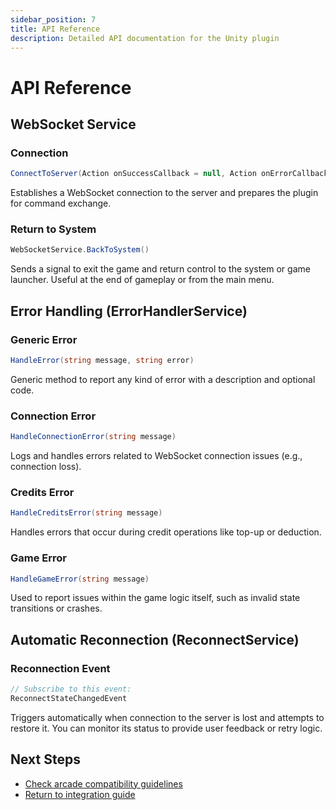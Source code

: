 ```yaml
---
sidebar_position: 7
title: API Reference
description: Detailed API documentation for the Unity plugin
---
```


# API Reference

## WebSocket Service

### Connection

```csharp
ConnectToServer(Action onSuccessCallback = null, Action onErrorCallback = null)
```

Establishes a WebSocket connection to the server and prepares the plugin for command exchange.

### Return to System

```csharp
WebSocketService.BackToSystem()
```

Sends a signal to exit the game and return control to the system or game launcher. Useful at the end of gameplay or from the main menu.

## Error Handling (ErrorHandlerService)

### Generic Error

```csharp
HandleError(string message, string error)
```

Generic method to report any kind of error with a description and optional code.

### Connection Error

```csharp
HandleConnectionError(string message)
```

Logs and handles errors related to WebSocket connection issues (e.g., connection loss).

### Credits Error

```csharp
HandleCreditsError(string message)
```

Handles errors that occur during credit operations like top-up or deduction.

### Game Error

```csharp
HandleGameError(string message)
```

Used to report issues within the game logic itself, such as invalid state transitions or crashes.

## Automatic Reconnection (ReconnectService)

### Reconnection Event

```csharp
// Subscribe to this event:
ReconnectStateChangedEvent
```

Triggers automatically when connection to the server is lost and attempts to restore it. You can monitor its status to provide user feedback or retry logic.

## Next Steps

- [Check arcade compatibility guidelines](./arcade-compatibility.md)
- [Return to integration guide](./integration.md)
